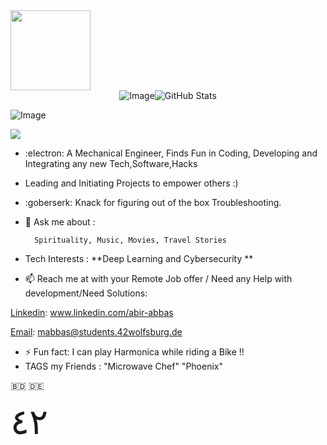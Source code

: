   <img src="https://42wolfsburg.de/wp-content/uploads/2022/01/42logo_site-5.svg" height="128px">

<div style="display: flex; justify-content: center;">
  <img src="https://badge.mediaplus.ma/binary/mabbas?1337Badge=off&UM6P=off" alt="Image">
  <img src="https://streak-stats.demolab.com?user=mdabir1203&theme=monokai-metallian&hide_border=true&border_radius=3&locale=de&date_format=M%20j%5B%2C%20Y%5D&mode=weekly" alt="GitHub Stats">
</div>

</p>
  <img src="https://github.com/mdabir1203/mdabir1203/assets/66947064/8f9b38f8-c748-4e50-9f3e-ce808b7a2b22" alt="Image">

![](https://raw.githubusercontent.com/mdabir1203/github-stats/master/generated/overview.svg#gh-dark-mode-only)


  
- :electron: A Mechanical Engineer, Finds Fun in Coding, Developing and Integrating any new Tech,Software,Hacks 
- Leading and Initiating Projects to empower others :) 
- :goberserk: Knack for figuring out of the box Troubleshooting. 
- 💬 Ask me about : 
        
        Spirituality, Music, Movies, Travel Stories
   
- Tech Interests : **Deep Learning and Cybersecurity **
- 📫 Reach me at with your Remote Job offer / Need any Help with development/Need Solutions: 

[Linkedin](https://img.shields.io/badge/LinkedIn-0077B5?style=for-the-badge&logo=linkedin&logoColor=white): www.linkedin.com/abir-abbas

[Email](	https://img.shields.io/badge/Gmail-D14836?style=for-the-badge&logo=gmail&logoColor=white): mabbas@students.42wolfsburg.de

- ⚡ Fun fact: I can play Harmonica while riding a Bike !!  
- TAGS my Friends : "Microwave Chef" "Phoenix"
 
 :bangladesh: 🇩🇪
 

<div style="font-size: 4em"> ٤٢ </div>
